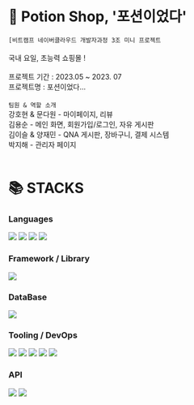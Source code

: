 # 🦄 Potion Shop, '포션이었다'
`[비트캠프 네이버클라우드 개발자과정 3조 미니 프로젝트`<br/>
<br/>
국내 요일, 초능력 쇼핑몰 !<br/>
<br/>
프로젝트 기간 : 2023.05 ~ 2023. 07 <br/>
프로젝트명 : 포션이었다... <br/>
<br/>
`팀원 & 역할 소개`
<br/>
강호현 & 문다원 - 마이페이지, 리뷰<br/>
김용순 - 메인 화면, 회원가입/로그인, 자유 게시판<br/>
김이슬 & 양재민 - QNA 게시판, 장바구니, 결제 시스템<br/>
박지해 - 관리자 페이지<br/>
<br/>
<h1>📚 STACKS</h1>
<div>
    <h3>Languages</h3>
    <img src="https://img.shields.io/badge/javascript-F7DF1E?style=for-the-badge&logo=javascript&logoColor=black"> 
    <img src="https://img.shields.io/badge/java-007396?style=for-the-badge&logo=java&logoColor=white">
    <img src="https://img.shields.io/badge/HTML5%20-%20skyblue">
    <img src="https://img.shields.io/badge/CSS%20-%20navy"> 
</div>
<div>
    <h3>Framework / Library</h3>
    <img src="https://img.shields.io/badge/springboot-6DB33F?style=for-the-badge&logo=springboot&logoColor=white">
</div>
<div>
    <h3>DataBase</h3>
    <img src="https://shields.io/badge/MySQL-lightgrey?logo=mysql&style=plastic&logoColor=white&labelColor=blue">
</div>
<div>
    <h3>Tooling / DevOps</h3>
    <img src="https://img.shields.io/badge/github-181717?style=for-the-badge&logo=github&logoColor=white">
    <img src="https://img.shields.io/badge/Eclipes%20-%20purple">
    <img src="https://img.shields.io/badge/Mysql%20Workbench%20-%20gray">
    <img src="https://img.shields.io/badge/VS%20code-aqua">
    <img src="https://img.shields.io/badge/intelliJ-black">
</div>
<div>
    <h3>API</h3>
    <img src="https://img.shields.io/badge/kakao%20login-yellow">
    <img src="https://img.shields.io/badge/CLOVA%20-%20green">
</div>
